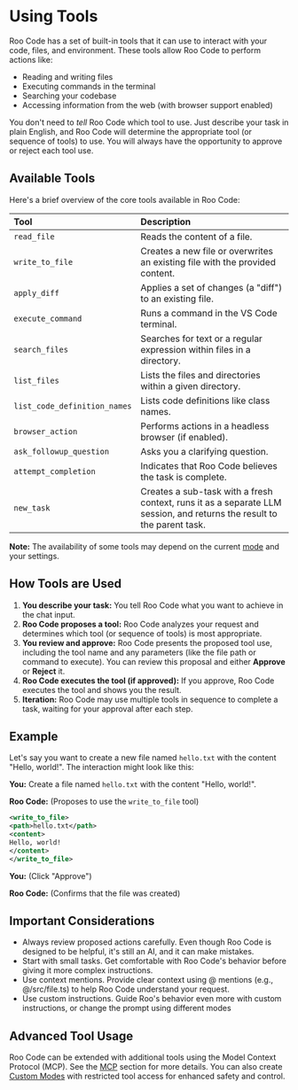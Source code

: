 # Using Tools

Roo Code has a set of built-in tools that it can use to interact with your code, files, and environment.  These tools allow Roo Code to perform actions like:

*   Reading and writing files
*   Executing commands in the terminal
*   Searching your codebase
*   Accessing information from the web (with browser support enabled)

You don't need to *tell* Roo Code which tool to use.  Just describe your task in plain English, and Roo Code will determine the appropriate tool (or sequence of tools) to use.  You will always have the opportunity to approve or reject each tool use.

## Available Tools

Here's a brief overview of the core tools available in Roo Code:

| Tool                        | Description                                                                  |
| :---------------------------| :----------------------------------------------------------------------------|
| `read_file`                 | Reads the content of a file.                                                 |
| `write_to_file`             | Creates a new file or overwrites an existing file with the provided content. |
| `apply_diff`                | Applies a set of changes (a "diff") to an existing file.                     |
| `execute_command`           | Runs a command in the VS Code terminal.                                      |
| `search_files`              | Searches for text or a regular expression within files in a directory.       |
| `list_files`                | Lists the files and directories within a given directory.                    |
| `list_code_definition_names`| Lists code definitions like class names.                                     |
| `browser_action`            | Performs actions in a headless browser (if enabled).                         |
| `ask_followup_question`     | Asks you a clarifying question.                                              |
| `attempt_completion`        | Indicates that Roo Code believes the task is complete.                       |
| `new_task`                  | Creates a sub-task with a fresh context, runs it as a separate LLM session, and returns the result to the parent task. |

**Note:**  The availability of some tools may depend on the current [mode](./modes.md) and your settings.

## How Tools are Used

1.  **You describe your task:**  You tell Roo Code what you want to achieve in the chat input.
2.  **Roo Code proposes a tool:**  Roo Code analyzes your request and determines which tool (or sequence of tools) is most appropriate.
3.  **You review and approve:** Roo Code presents the proposed tool use, including the tool name and any parameters (like the file path or command to execute).  You can review this proposal and either **Approve** or **Reject** it.
4.  **Roo Code executes the tool (if approved):** If you approve, Roo Code executes the tool and shows you the result.
5.  **Iteration:**  Roo Code may use multiple tools in sequence to complete a task, waiting for your approval after each step.

## Example

Let's say you want to create a new file named `hello.txt` with the content "Hello, world!".  The interaction might look like this:

**You:** Create a file named `hello.txt` with the content "Hello, world!".

**Roo Code:** (Proposes to use the `write_to_file` tool)

```xml
<write_to_file>
<path>hello.txt</path>
<content>
Hello, world!
</content>
</write_to_file>
```

**You:** (Click "Approve")

**Roo Code:** (Confirms that the file was created)

## Important Considerations

*   Always review proposed actions carefully.  Even though Roo Code is designed to be helpful, it's still an AI, and it can make mistakes.
*   Start with small tasks.  Get comfortable with Roo Code's behavior before giving it more complex instructions.
*   Use context mentions.  Provide clear context using @ mentions (e.g., @/src/file.ts) to help Roo Code understand your request.
*   Use custom instructions.  Guide Roo's behavior even more with custom instructions, or change the prompt using different modes

## Advanced Tool Usage

Roo Code can be extended with additional tools using the Model Context Protocol (MCP). See the [MCP](../advanced-usage/mcp) section for more details. You can also create [Custom Modes](../advanced-usage/custom-modes) with restricted tool access for enhanced safety and control.